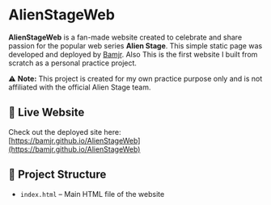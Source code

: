 # AlienStageWeb

**AlienStageWeb** is a fan-made website created to celebrate and share passion for the popular web series **Alien Stage**. This simple static page was developed and deployed by [Bamjr](https://github.com/Bamjr). Also This is the first website I built from scratch as a personal practice project.


⚠️ **Note:** This project is created for my own practice purpose only and is not affiliated with the official Alien Stage team.

## 🔗 Live Website

Check out the deployed site here:  
[https://bamjr.github.io/AlienStageWeb](https://bamjr.github.io/AlienStageWeb)

## 📁 Project Structure

- `index.html` – Main HTML file of the website  



